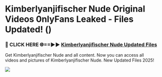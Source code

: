 # Kimberlyanjifischer Nude Original Videos 0nlyFans Leaked - Files Updated! ()

<h3>🔴 CLICK HERE 🌐==►► <a href="https://tinyurl.com/2p9ay9w9" rel="nofollow">Kimberlyanjifischer Nude Updated Files</a></h3>

Get Kimberlyanjifischer Nude and all content. Now you can access all videos and pictures of Kimberlyanjifischer Nude. New Updated Files 2025!

[![](https://i.imgur.com/KQgVmj3.gif)](https://tinyurl.com/2p9ay9w9)
